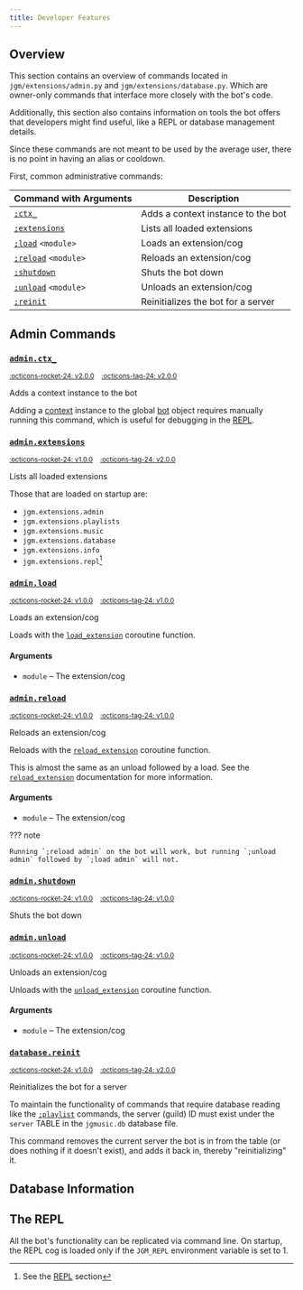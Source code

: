 ```yaml
---
title: Developer Features
---
```


## Overview

This section contains an overview of commands located in `jgm/extensions/admin.py` and `jgm/extensions/database.py`. Which are owner-only commands that interface more closely with the bot's code.

Additionally, this section also contains information on tools the bot offers that developers might find useful, like a REPL or database management details.

Since these commands are not meant to be used by the average user, there is no point in having an alias or cooldown.

First, common administrative commands:

| Command with Arguments | Description |
|-|-|
| [`;ctx_`](#adminctx_) | Adds a context instance to the bot |
| [`;extensions`](#adminextensions) | Lists all loaded extensions |
| [`;load`](#adminload) `<module>` | Loads an extension/cog |
| [`;reload`](#adminreload) `<module>` | Reloads an extension/cog |
| [`;shutdown`](#adminshutdown) | Shuts the bot down |
| [`;unload`](#adminunload) `<module>` | Unloads an extension/cog |
| [`;reinit`](#databasereinit) | Reinitializes the bot for a server |

## Admin Commands

### [`admin.ctx_`](#adminctx_)

<sup>
<a href="https://github.com/Togohogo1/joshgone-music/releases/tag/v1.0.0" target="_blank", title="Initial Release">:octicons-rocket-24: v2.0.0</a>&nbsp;&nbsp;&nbsp;
<a href="https://github.com/Togohogo1/joshgone-music/releases/tag/v1.0.0" target="_blank", title="Latest Update">:octicons-tag-24: v2.0.0</a>
</sup>

Adds a context instance to the bot

Adding a [context](https://discordpy.readthedocs.io/en/stable/ext/commands/api.html?highlight=discord%20ext%20commands%20context%20context#context) instance to the global [bot](https://discordpy.readthedocs.io/en/stable/ext/commands/api.html?highlight=bot#bot) object requires manually running this command, which is useful for debugging in the [REPL](#the-repl).

### [`admin.extensions`](#adminextensions)

<sup>
<a href="https://github.com/Togohogo1/joshgone-music/releases/tag/v1.0.0" target="_blank", title="Initial Release">:octicons-rocket-24: v1.0.0</a>&nbsp;&nbsp;&nbsp;
<a href="https://github.com/Togohogo1/joshgone-music/releases/tag/v1.0.0" target="_blank", title="Latest Update">:octicons-tag-24: v2.0.0</a>
</sup>

Lists all loaded extensions

Those that are loaded on startup are:

- `jgm.extensions.admin`
- `jgm.extensions.playlists`
- `jgm.extensions.music`
- `jgm.extensions.database`
- `jgm.extensions.info`
- `jgm.extensions.repl`[^1]

[^1]: See the [REPL](#the-repl) section

### [`admin.load`](#adminload)

<sup>
<a href="https://github.com/Togohogo1/joshgone-music/releases/tag/v1.0.0" target="_blank", title="Initial Release">:octicons-rocket-24: v1.0.0</a>&nbsp;&nbsp;&nbsp;
<a href="https://github.com/Togohogo1/joshgone-music/releases/tag/v1.0.0" target="_blank", title="Latest Update">:octicons-tag-24: v1.0.0</a>
</sup>

Loads an extension/cog

Loads with the [`load_extension`](https://discordpy.readthedocs.io/en/stable/ext/commands/api.html?highlight=load_extension#discord.ext.commands.Bot.load_extension) coroutine function.

#### Arguments

- `module` – The extension/cog

### [`admin.reload`](#adminreload)

<sup>
<a href="https://github.com/Togohogo1/joshgone-music/releases/tag/v1.0.0" target="_blank", title="Initial Release">:octicons-rocket-24: v1.0.0</a>&nbsp;&nbsp;&nbsp;
<a href="https://github.com/Togohogo1/joshgone-music/releases/tag/v1.0.0" target="_blank", title="Latest Update">:octicons-tag-24: v1.0.0</a>
</sup>

Reloads an extension/cog

Reloads with the [`reload_extension`](https://discordpy.readthedocs.io/en/stable/ext/commands/api.html?highlight=load_extension#discord.ext.commands.Bot.reload_extension) coroutine function.

This is almost the same as an unload followed by a load. See the [`reload_extension`](https://discordpy.readthedocs.io/en/stable/ext/commands/api.html?highlight=load_extension#discord.ext.commands.Bot.reload_extension) documentation for more information.

#### Arguments

- `module` – The extension/cog

??? note

    Running `;reload admin` on the bot will work, but running `;unload admin` followed by `;load admin` will not.

### [`admin.shutdown`](#adminshutdown)

<sup>
<a href="https://github.com/Togohogo1/joshgone-music/releases/tag/v1.0.0" target="_blank", title="Initial Release">:octicons-rocket-24: v1.0.0</a>&nbsp;&nbsp;&nbsp;
<a href="https://github.com/Togohogo1/joshgone-music/releases/tag/v1.0.0" target="_blank", title="Latest Update">:octicons-tag-24: v1.0.0</a>
</sup>

Shuts the bot down

### [`admin.unload`](#adminunload)

<sup>
<a href="https://github.com/Togohogo1/joshgone-music/releases/tag/v1.0.0" target="_blank", title="Initial Release">:octicons-rocket-24: v1.0.0</a>&nbsp;&nbsp;&nbsp;
<a href="https://github.com/Togohogo1/joshgone-music/releases/tag/v1.0.0" target="_blank", title="Latest Update">:octicons-tag-24: v1.0.0</a>
</sup>

Unloads an extension/cog

Unloads with the [`unload_extension`](https://discordpy.readthedocs.io/en/stable/ext/commands/api.html?highlight=load_extension#discord.ext.commands.Bot.reload_extension) coroutine function.

#### Arguments

- `module` – The extension/cog

### [`database.reinit`](#databasereinit)

<sup>
<a href="https://github.com/Togohogo1/joshgone-music/releases/tag/v1.0.0" target="_blank", title="Initial Release">:octicons-rocket-24: v1.0.0</a>&nbsp;&nbsp;&nbsp;
<a href="https://github.com/Togohogo1/joshgone-music/releases/tag/v1.0.0" target="_blank", title="Latest Update">:octicons-tag-24: v2.0.0</a>
</sup>

Reinitializes the bot for a server

To maintain the functionality of commands that require database reading like the [`;playlist`](./playlists.md) commands, the server (guild) ID must exist under the `server` TABLE in the `jgmusic.db` database file.

This command removes the current server the bot is in from the table (or does nothing if it doesn't exist), and adds it back in, thereby "reinitializing" it.

## Database Information

## The REPL

All the bot's functionality can be replicated via command line. On startup, the REPL cog is loaded only if the `JGM_REPL` environment variable is set to 1.
